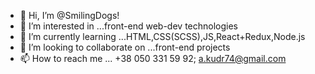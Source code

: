 - 👋 Hi, I’m @SmilingDogs!
- 👀 I’m interested in ...front-end web-dev technologies
- 🌱 I’m currently learning ...HTML,CSS(SCSS),JS,React+Redux,Node.js
- 💞️ I’m looking to collaborate on ...front-end projects
- 📫 How to reach me ... +38 050 331 59 92; a.kudr74@gmail.com

<!---
SmilingDogs/SmilingDogs is a ✨ special ✨ repository because its `README.md` (this file) appears on your GitHub profile.
You can click the Preview link to take a look at your changes.
--->
